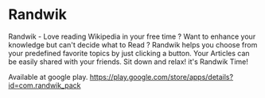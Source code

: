Randwik
=======

Randwik - Love reading Wikipedia in your free time ? Want to enhance your knowledge but can't decide what to Read ?
Randwik helps you choose from your predefined favorite topics by just clicking a button. Your Articles can be easily shared with your friends. Sit down and relax! it's Randwik Time!

Available at google play.
https://play.google.com/store/apps/details?id=com.randwik_pack
